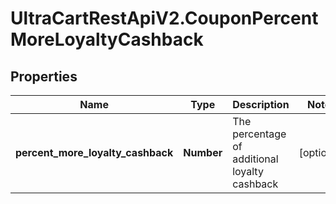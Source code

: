# UltraCartRestApiV2.CouponPercentMoreLoyaltyCashback

## Properties

Name | Type | Description | Notes
------------ | ------------- | ------------- | -------------
**percent_more_loyalty_cashback** | **Number** | The percentage of additional loyalty cashback | [optional] 


